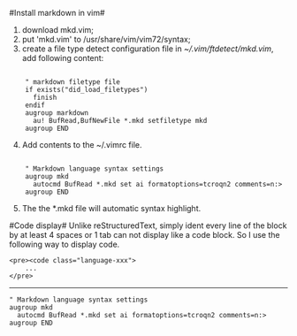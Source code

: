 

#Install markdown in vim#

1. download mkd.vim;
2. put 'mkd.vim' to /usr/share/vim/vim72/syntax;
3. create a file type detect configuration file in *~/.vim/ftdetect/mkd.vim*, add following content:

<pre><code class="language-vim">
    " markdown filetype file
    if exists("did_load_filetypes")
      finish
    endif
    augroup markdown
      au! BufRead,BufNewFile *.mkd setfiletype mkd
    augroup END
</code></pre>

4. Add contents to the ~/.vimrc file.

<pre><code class="language-vim">
    " Markdown language syntax settings
    augroup mkd
      autocmd BufRead *.mkd set ai formatoptions=tcroqn2 comments=n:>
    augroup END
</code></pre>

5. The the \*.mkd file will automatic syntax highlight.

#Code display#
Unlike reStructuredText, simply ident every line of the block by at least 4 spaces or 1 tab can not display 
like a code block. So I use the following way to display code.

	<pre><code class="language-xxx">
		...
	</pre>

------------------

	" Markdown language syntax settings
	augroup mkd
	  autocmd BufRead *.mkd set ai formatoptions=tcroqn2 comments=n:>
	augroup END


